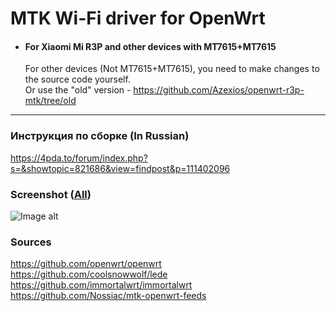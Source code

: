 # MTK Wi-Fi driver for OpenWrt
- #### For Xiaomi Mi R3P and other devices with MT7615+MT7615

  For other devices (Not MT7615+MT7615), you need to make changes to the source code yourself.  
  Or use the "old" version - https://github.com/Azexios/openwrt-r3p-mtk/tree/old

---
### Инструкция по сборке (In Russian)
https://4pda.to/forum/index.php?s=&showtopic=821686&view=findpost&p=111402096

### Screenshot ([All](https://github.com/Azexios/openwrt-r3p-mtk/tree/main/screenshots))
![Image alt](https://raw.githubusercontent.com/Azexios/openwrt-r3p-mtk/main/screenshots/mtk_wifi_overview.png)

### Sources
https://github.com/openwrt/openwrt  
https://github.com/coolsnowwolf/lede  
https://github.com/immortalwrt/immortalwrt  
https://github.com/Nossiac/mtk-openwrt-feeds  
